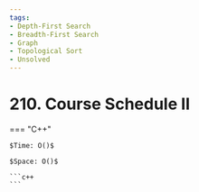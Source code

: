 ```yaml
---
tags:
- Depth-First Search
- Breadth-First Search
- Graph
- Topological Sort
- Unsolved
---
```



# 210. Course Schedule II

=== "C++"

    $Time: O()$

    $Space: O()$

    ```c++
    ```